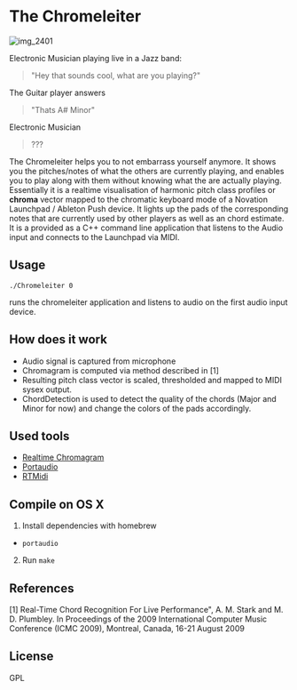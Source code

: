 # The Chromeleiter

![img_2401](https://cloud.githubusercontent.com/assets/72940/19220516/561b7c4e-8e2f-11e6-9c99-3cd7b599a5d6.JPG)

Electronic Musician playing live in a Jazz band:
> "Hey that sounds cool, what are you playing?"

The Guitar player answers
> "Thats A# Minor"

Electronic Musician
> ???


The Chromeleiter helps you to not embarrass yourself anymore. It shows you the pitches/notes of what the others are currently playing, and enables you to play along with them without knowing what the are actually playing. Essentially it is a realtime visualisation of harmonic pitch class profiles or __chroma__ vector mapped to the chromatic keyboard mode of a Novation Launchpad / Ableton Push device. It lights up the pads of the corresponding notes that are currently used by other players as well as an chord estimate. It is a provided as a C++ command line application that listens to the Audio input and connects to the Launchpad via MIDI.

## Usage

```./Chromeleiter 0```

runs the chromeleiter application and listens to audio on the first audio input
device.

## How does it work

 - Audio signal is captured from microphone
 - Chromagram is computed via method described in [1]
 - Resulting pitch class vector is scaled, thresholded and mapped to MIDI sysex output.
 - ChordDetection is used to detect the quality of the chords (Major and Minor for now) and change the colors of the pads accordingly.

## Used tools

* [Realtime Chromagram](https://github.com/adamstark/Chord-Detector-and-Chromagram)
* [Portaudio](http://www.portaudio.com)
* [RTMidi](https://www.music.mcgill.ca/~gary/rtmidi/)

## Compile on OS X

1. Install dependencies with homebrew
  - `portaudio`

2. Run ```make```

## References

[1] Real-Time Chord Recognition For Live Performance", A. M. Stark and M. D. Plumbley. In Proceedings of the 2009 International Computer Music Conference (ICMC 2009), Montreal, Canada, 16-21 August 2009

## License
GPL
